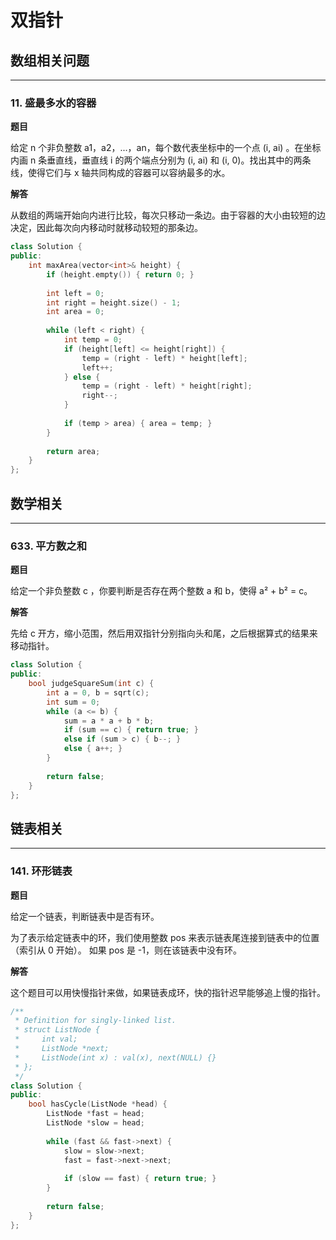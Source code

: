 # 双指针

## 数组相关问题

---

### 11. 盛最多水的容器

**题目**

给定 n 个非负整数 a1，a2，...，an，每个数代表坐标中的一个点 (i, ai) 。在坐标内画 n 条垂直线，垂直线 i 的两个端点分别为 (i, ai) 和 (i, 0)。找出其中的两条线，使得它们与 x 轴共同构成的容器可以容纳最多的水。

**解答**

从数组的两端开始向内进行比较，每次只移动一条边。由于容器的大小由较短的边决定，因此每次向内移动时就移动较短的那条边。

```cpp
class Solution {
public:
    int maxArea(vector<int>& height) {
        if (height.empty()) { return 0; }
        
        int left = 0;
        int right = height.size() - 1;
        int area = 0;
        
        while (left < right) {
            int temp = 0;
            if (height[left] <= height[right]) {
                temp = (right - left) * height[left];
                left++;
            } else {
                temp = (right - left) * height[right];
                right--;
            }
            
            if (temp > area) { area = temp; }
        }
        
        return area;
    }
};
```

## 数学相关

---

### 633. 平方数之和

**题目**

给定一个非负整数 c ，你要判断是否存在两个整数 a 和 b，使得 a² + b² = c。

**解答**

先给 c 开方，缩小范围，然后用双指针分别指向头和尾，之后根据算式的结果来移动指针。

```cpp
class Solution {
public:
    bool judgeSquareSum(int c) {
        int a = 0, b = sqrt(c);
        int sum = 0;
        while (a <= b) {
            sum = a * a + b * b;
            if (sum == c) { return true; }
            else if (sum > c) { b--; }
            else { a++; }
        }
        
        return false;
    }
};
```

## 链表相关

---

### 141. 环形链表

**题目**

给定一个链表，判断链表中是否有环。

为了表示给定链表中的环，我们使用整数 pos 来表示链表尾连接到链表中的位置（索引从 0 开始）。 如果 pos 是 -1，则在该链表中没有环。

**解答**

这个题目可以用快慢指针来做，如果链表成环，快的指针迟早能够追上慢的指针。

```cpp
/**
 * Definition for singly-linked list.
 * struct ListNode {
 *     int val;
 *     ListNode *next;
 *     ListNode(int x) : val(x), next(NULL) {}
 * };
 */
class Solution {
public:
    bool hasCycle(ListNode *head) {
        ListNode *fast = head;
        ListNode *slow = head;
        
        while (fast && fast->next) {
            slow = slow->next;
            fast = fast->next->next;
            
            if (slow == fast) { return true; }
        }
        
        return false;
    }
};
```